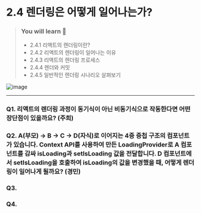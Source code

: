 # 2.4 렌더링은 어떻게 일어나는가?

> ### You will learn 🌲
>- 2.4.1 리액트의 렌더링이란?
>- 2.4.2 리액트의 렌더링이 일어나는 이유
>- 2.4.3 리액트의 렌더링 프로세스
>- 2.4.4 렌더와 커밋
>- 2.4.5 일반적인 렌더링 시나리오 살펴보기

![image](https://github.com/Jungle-JavaScript-Study/react-deep-dive/assets/82787570/a48acba3-7530-419a-806b-587993a16a90)

---

### Q1. 리액트의 렌더링 과정이 동기식이 아닌 비동기식으로 작동한다면 어떤 장단점이 있을까요? (주희)

### Q2. A(부모) -> B -> C -> D(자식)로 이어지는 4중 중첩 구조의 컴포넌트가 있습니다. Context API를 사용하여 만든 LoadingProvider로 A 컴포넌트를 감싸 isLoading과 setIsLoading 값을 전달합니다. D 컴포넌트에서 setIsLoading을 호출하여 isLoading의 값을 변경했을 때, 어떻게 렌더링이 일어나게 될까요? (경민)

### Q3. 

### Q4.
